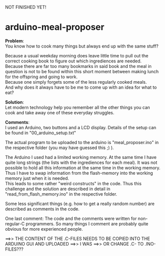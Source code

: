 NOT FINISHED YET!

# arduino-meal-proposer
**Problem**:  
You know how to cook many things but always end up with the same stuff?

Because a usual weekday morning does leave little time to pull out the correct cooking book to figure out which ingrediences are needed.  
Because there are far too many bookmarks in said book and the meal in question is not to be found within this short moment between making lunch for the offspring and going to work.  
Because one simply forgets some of the less regularly cooked meals.  
And why does it always have to be me to come up with an idea for what to eat?  

**Solution**:  
Let modern technology help you remember all the other things you can cook and take away one of these everyday struggles.

**Comments**:  
I used an Arduino, two buttons and a LCD display. Details of the setup can be found in "00_arduino_setup.txt"

The actual program to be uploaded to the arduino is "meal_proposer.ino" in the respective folder (you may have guessed this ;) ).

The Arduino I used had a limited working memory. At the same time I have quite long strings (the lists with the ingrediences for each meal). It was not possible to hold all this information at the same time in the working memory.  
Thus I have to swap information from the flash-memory into the working memory just when it is needed.  
This leads to some rather "weird constructs" in the code. Thus this challenge and the solution are described in detail in "read_from_flash_memory.ino" in the respective folder.

Some less significant things (e.g. how to get a really random number) are described as comments in the code.

One last comment: The code and the comments were written for non-regular-C programmers. So many things I comment are probably quite obvious for more experienced people.

==>> THE CONTENT OF THE .C-FILES NEEDS TO BE COPIED INTO THE ARDUINO GUI AND UPLOADED
==>> I WAS 
==>> OR CHANGE .C- TO .INO-FILES???

